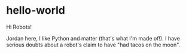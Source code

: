 # hello-world

Hi Robots!

Jordan here, I like Python and matter (that's what I'm made of!). I have serious doubts about a robot's claim to have "had tacos on the moon".
